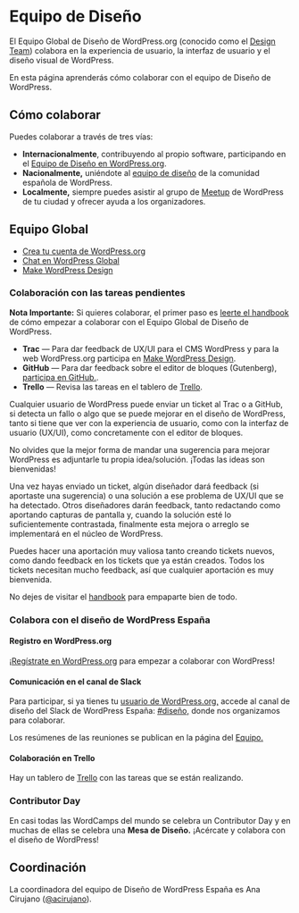 # Equipo de Diseño

El Equipo Global de Diseño de WordPress.org (conocido como el [Design Team](https://make.wordpress.org/design/)) colabora en la experiencia de usuario, la interfaz de usuario y el diseño visual de WordPress.

En esta página aprenderás cómo colaborar con el equipo de Diseño de WordPress.

## Cómo colaborar

Puedes colaborar a través de tres vías:

* **Internacionalmente**, contribuyendo al propio software, participando en el [Equipo de Diseño en WordPress.org](https://make.wordpress.org/design/).
* **Nacionalmente,** uniéndote al [equipo de diseño](https://wpes.slack.com/archives/CAF724L03) de la comunidad española de WordPress.
* **Localmente,** siempre puedes asistir al grupo de [Meetup](https://www.meetup.com/pro/wordpress) de WordPress de tu ciudad y ofrecer ayuda a los organizadores.

## Equipo Global

- [Crea tu cuenta de WordPress.org](https://es.wordpress.org/team/handbook/manuales/wordpress/crear/)
- [Chat en WordPress Global](https://wordpress.slack.com/archives/C02S78ZAL)
- [Make WordPress Design](https://make.wordpress.org/design/)

### Colaboración con las tareas pendientes

**Nota Importante:** Si quieres colaborar, el primer paso es [leerte el handbook](https://make.wordpress.org/design/handbook/) de cómo empezar a colaborar con el Equipo Global de Diseño de WordPress.

* **Trac** — Para dar feedback de UX/UI para el CMS WordPress y para la web WordPress.org participa en [Make WordPress Design](https://make.wordpress.org/design/handbook/get-involved/giving-feedback/).
* **GitHub** — Para dar feedback sobre el editor de bloques (Gutenberg), [participa en GitHub.](https://github.com/WordPress/gutenberg/issues/).
* **Trello** — Revisa las tareas en el tablero de [Trello](https://trello.com/b/fnHScayo/design-team).

Cualquier usuario de WordPress puede enviar un ticket al Trac o a GitHub, si detecta un fallo o algo que se puede mejorar en el diseño de WordPress, tanto si tiene que ver con la experiencia de usuario, como con la interfaz de usuario (UX/UI), como concretamente con el editor de bloques.

No olvides que la mejor forma de mandar una sugerencia para mejorar WordPress es adjuntarle tu propia idea/solución. ¡Todas las ideas son bienvenidas!

Una vez hayas enviado un ticket, algún diseñador dará feedback (si aportaste una sugerencia) o una solución a ese problema de UX/UI que se ha detectado. Otros diseñadores darán feedback, tanto redactando como aportando capturas de pantalla y, cuando la solución esté lo suficientemente contrastada, finalmente esta mejora o arreglo se implementará en el núcleo de WordPress.

Puedes hacer una aportación muy valiosa tanto creando tickets nuevos, como dando feedback en los tickets que ya están creados. Todos los tickets necesitan mucho feedback, así que cualquier aportación es muy bienvenida.

No dejes de visitar el [handbook](https://make.wordpress.org/design/handbook/) para empaparte bien de todo.

### Colabora con el diseño de WordPress España

#### Registro en WordPress.org

¡[Regístrate en WordPress.org](https://login.wordpress.org/register?locale=es_ES) para empezar a colaborar con WordPress!

#### Comunicación en el canal de Slack

Para participar, si ya tienes tu [usuario de WordPress.org,](https://login.wordpress.org/register?locale=es_ES) accede al canal de diseño del Slack de WordPress España: [#diseño,](https://wpes.slack.com/messages/CAF724L03) donde nos organizamos para colaborar.

Los resúmenes de las reuniones se publican en la página del [Equipo.](https://es.wordpress.org/team/)

#### Colaboración en Trello

Hay un tablero de [Trello](https://trello.com/b/3W0Hmfuy/diseno-wordpress-espana) con las tareas que se están realizando.

### Contributor Day

En casi todas las WordCamps del mundo se celebra un Contributor Day y en muchas de ellas se celebra una **Mesa de Diseño.** ¡Acércate y colabora con el diseño de WordPress!

## Coordinación

La coordinadora del equipo de Diseño de WordPress España es Ana Cirujano ([@acirujano](https://profiles.wordpress.org/acirujano/)).
